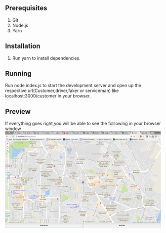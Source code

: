 ## Prerequisites ##
1. Git
2. Node.js
3. Yarn

## Installation ##
1. Run yarn to install dependencies.

## Running ##
Run node index.js to start the development server and open up the respective url(Customer,driver,faker or serviceman) like localhost:3000/customer in your browser.

## Preview ##
If everything goes right,you will be able to see the folllowing in your browser window
![cust.png](https://github.com/harshitanand/cab-booking/blob/master/public/media/preview.png)

